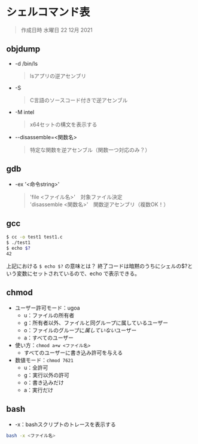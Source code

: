 # シェルコマンド表

> 作成日時 水曜日 22 12月 2021

## objdump

* -d /bin/ls
   > lsアプリの逆アセンブリ
* -S
   > C言語のソースコード付きで逆アセンブル
* -M intel
   > x64セットの構文を表示する
* --disassemble=<関数名>
   > 特定な関数を逆アセンブル（関数一つ対応のみ？）

## gdb

* -ex '<命令string>'
   > 'file <ファイル名>'　対象ファイル決定  \
   >'disassemble <関数名>'　関数逆アセンブリ（複数OK！）

## gcc

```bash
$ cc -o test1 test1.c
$ ./test1
$ echo $?
42
```

上記における `$ echo $?` の意味とは？
終了コードは暗黙のうちにシェルの$?という変数にセットされているので、echo で表示できる。

## chmod

* ユーザー許可モード：ugoa
  * u：ファイルの所有者
  * g：所有者以外、ファイルと同グループに属しているユーザー
  * o：ファイルのグループに*属していない*ユーザー
  * a：すべてのユーザー
* 使い方：`chmod a+w <ファイル名>`
  * すべてのユーザーに書き込み許可を与える
* 数値モード：`chmod 7621`
  * u：全許可
  * g：実行以外の許可
  * o：書き込みだけ
  * a：実行だけ

## bash

* -x：bashスクリプトのトレースを表示する

```Bash
bash -x <ファイル名>
```
